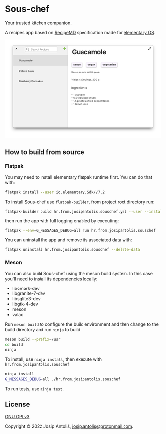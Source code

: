 # Sous-chef

Your trusted kitchen companion.

A recipes app based on [RecipeMD](https://github.com/tstehr/RecipeMD) specification made for [elementary OS](https://elementary.io/).

![Default style screenshot](data/screenshots/default_style.png)

## How to build from source

### Flatpak

You may need to install elementary flatpak runtime first. You can do that with:

```sh
flatpak install --user io.elementary.Sdk//7.2
```

To install Sous-chef use `flatpak-builder`, from project root directory run:

```sh
flatpak-builder build hr.from.josipantolis.souschef.yml --user --install --force-clean
```

then run the app with full logging enabled by executing:

```sh
flatpak --env=G_MESSAGES_DEBUG=all run hr.from.josipantolis.souschef
```

You can uninstall the app and remove its associated data with:

```sh
flatpak uninstall hr.from.josipantolis.souschef --delete-data
```

### Meson

You can also build Sous-chef using the meson build system. In this case you'll need to install its dependencies locally:

- libcmark-dev
- libgranite-7-dev
- libsqlite3-dev
- libgtk-4-dev
- meson
- valac

Run `meson build` to configure the build environment and then change to the build directory and run `ninja` to build

```sh
meson build --prefix=/usr
cd build
ninja
```

To install, use `ninja install`, then execute with `hr.from.josipantolis.souschef`

```sh
ninja install
G_MESSAGES_DEBUG=all ./hr.from.josipantolis.souschef
```

To run tests, use `ninja test`.

## License

[GNU GPLv3](COPYING)

Copyright © 2022 Josip Antoliš, josip.antolis@protonmail.com.
